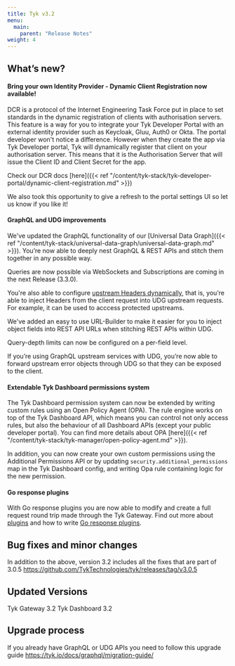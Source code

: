 ```yaml
---
title: Tyk v3.2
menu:
  main:
    parent: "Release Notes"
weight: 4
---
```


## What’s new?

#### Bring your own Identity Provider - Dynamic Client Registration now available!

DCR is a protocol of the Internet Engineering Task Force put in place to set standards in the dynamic registration of clients with authorisation servers. This feature is a way for you to integrate your Tyk Developer Portal with an external identity provider such as Keycloak, Gluu, Auth0 or Okta. 
The portal developer won't notice a difference. However when they create the app via Tyk Developer portal, Tyk will dynamically register that client on your authorisation server. This means that it is the Authorisation Server that will issue the Client ID and Client Secret for the app.

Check our DCR docs [here]({{< ref "/content/tyk-stack/tyk-developer-portal/dynamic-client-registration.md" >}})

We also took this opportunity to give a refresh to the portal settings UI so let us know if you like it! 

#### GraphQL and UDG improvements

We've updated the GraphQL functionality of our [Universal Data Graph]({{< ref "/content/tyk-stack/universal-data-graph/universal-data-graph.md" >}}). You’re now able to deeply nest GraphQL & REST APIs and stitch them together in any possible way.

Queries are now possible via WebSockets and Subscriptions are coming in the next Release (3.3.0).

You're also able to configure [upstream Headers dynamically](/docs/universal-data-graph/udg-getting-started/header-forwarding/), that is, you’re able to inject Headers from the client request into UDG upstream requests. For example, it can be used to acccess protected upstreams. 

We've added an easy to use URL-Builder to make it easier for you to inject object fields into REST API URLs when stitching REST APIs within UDG.

Query-depth limits can now be configured on a per-field level.

If you’re using GraphQL upstream services with UDG, you’re now able to forward upstream error objects through UDG so that they can be exposed to the client.


#### Extendable Tyk Dashboard permissions system

The Tyk Dashboard permission system can now be extended by writing custom rules using an Open Policy Agent (OPA). The rule engine works on top of the Tyk Dashboard API, which means you can control not only access rules, but also the behaviour of all Dashboard APIs (except your public developer portal). You can find more details about OPA [here]({{< ref "/content/tyk-stack/tyk-manager/open-policy-agent.md" >}}).

In addition, you can now create your own custom permissions using the Additional Permissions API or by updating `security.additional_permissions` map in the Tyk Dashboard config, and writing Opa rule containing logic for the new permission.

#### Go response plugins

With Go response plugins you are now able to modify and create a full request round trip made through the Tyk Gateway. 
Find out more about [plugins](/docs/plugins/) and how to write [Go response plugins](/docs/plugins/supported-languages/golang/#using-a-go-response-plugin).

## Bug fixes and minor changes

In addition to the above, version 3.2 includes all the fixes that are part of 3.0.5
https://github.com/TykTechnologies/tyk/releases/tag/v3.0.5

## Updated Versions
Tyk Gateway 3.2
Tyk Dashboard 3.2

## Upgrade process
If you already have GraphQL or UDG APIs you need to follow this upgrade guide https://tyk.io/docs/graphql/migration-guide/
